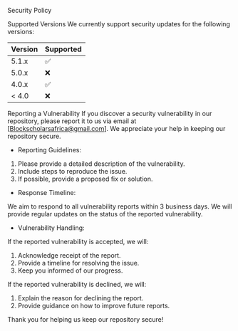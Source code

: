 Security Policy


Supported Versions
We currently support security updates for the following versions:


| Version | Supported |
| ------- | ------------------ |
| 5.1.x   | :white_check_mark: |
| 5.0.x   | :x: |
| 4.0.x   | :white_check_mark: |
| < 4.0   | :x: |


Reporting a Vulnerability
If you discover a security vulnerability in our repository, please report it to us via email at [Blockscholarsafrica@gmail.com]. We appreciate your help in keeping our repository secure.


- Reporting Guidelines:


1. Please provide a detailed description of the vulnerability.
2. Include steps to reproduce the issue.
3. If possible, provide a proposed fix or solution.


- Response Timeline:


We aim to respond to all vulnerability reports within 3 business days. We will provide regular updates on the status of the reported vulnerability.


- Vulnerability Handling:


If the reported vulnerability is accepted, we will:


1. Acknowledge receipt of the report.
2. Provide a timeline for resolving the issue.
3. Keep you informed of our progress.


If the reported vulnerability is declined, we will:


1. Explain the reason for declining the report.
2. Provide guidance on how to improve future reports.


Thank you for helping us keep our repository secure!
